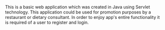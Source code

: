 This is a basic web application which was created in Java using Servlet technology. 
This application could be used for promotion purposes by a restaurant or dietary consultant.
In order to enjoy app's entire functionality it is required of a user to register and login.
